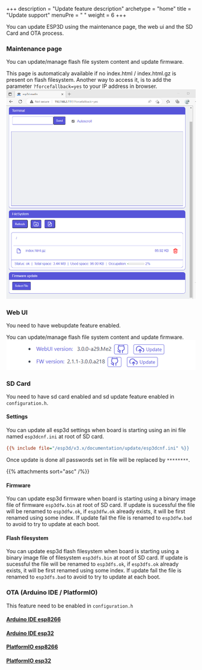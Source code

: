 +++
description = "Update feature description"
archetype = "home"
title = "Update support"
menuPre = "<i class='fas fa-download'></i> "
weight = 6
+++

You can update ESP3D using the maintenance page, the web ui and the SD Card and OTA process.

### Maintenance page
You can update/manage flash file system content and update firmware.

This page is automaticaly available if no index.html / index.html.gz is present on flash filesystem.
Another way to access it, is to add the parameter `?forcefallback=yes` to your IP address in browser.  
![image](embedded.png?width=400px)

### Web UI

You need to have webupdate feature enabled.

You can update/manage flash file system content and update firmware.  
![image](webui-update.png?width=400px)

### SD Card  
You need to have sd card enabled and sd update feature enabled in `configuration.h`.

#### Settings
You can update all esp3d settings when board is starting using an ini file named `esp3dcnf.ini` at root of SD card.

```ini
{{% include file="/esp3d/v3.x/documentation/update/esp3dcnf.ini" %}}
```

Once update is done all passwords set in file will be replaced by `********`.

{{% attachments sort="asc" /%}}

#### Firmware
You can update esp3d firmware when board is starting using a binary image file of firmware `esp3dfw.bin` at root of SD card.
If update is sucessful the file will be renamed to `esp3dfw.ok`, if `esp3dfw.ok` already exists, it will be first renamed using some index.
If update fail the file is renamed to `esp3dfw.bad` to avoid to try to update at each boot.

#### Flash filesystem
You can update esp3d flash filesystem when board is starting using a binary image file of filesystem  `esp3dfs.bin` at root of SD card.
If update is sucessful the file will be renamed to `esp3dfs.ok`, if `esp3dfs.ok` already exists, it will be first renamed using some index.
If update fail the file is renamed to `esp3dfs.bad` to avoid to try to update at each boot.

### OTA (Arduino IDE / PlatformIO)
This feature need to be enabled in `configuration.h`

#### [Arduino IDE esp8266](https://arduino-esp8266.readthedocs.io/en/latest/ota_updates/readme.html#arduino-ide) 
#### [Arduino IDE esp32](https://docs.arduino.cc/arduino-cloud/features/ota-getting-started)
#### [PlatformIO esp8266](https://docs.platformio.org/en/latest/platforms/espressif8266.html#over-the-air-ota-update)
#### [PlatformIO esp32](https://docs.platformio.org/en/latest/platforms/espressif32.html#over-the-air-ota-update)
